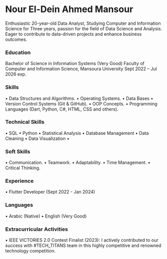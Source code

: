 # Nour El-Dein Ahmed Mansour
 
Enthusiastic 20-year-old Data Analyst, Studying Computer and Information Science for Three years, passion for the field of Data Science and Analysis. Eager to contribute to data-driven projects and enhance business outcomes. 

### Education 

Bachelor of Science in Information Systems (Very Good)
Faculty of Computer and Information Science, Mansoura University
Sept 2022 – Jul 2026 exp.

### Skills 

•	Data Structures and Algorithms. 
•	Operating Systems. 
•	Data Bases 
•	Version Control Systems (Git & GitHub). 
•	OOP Concepts. 
•	Programming Languages (Dart, Python, C#, HTML, CSS and others). 

### Technical Skills 

•	SQL •	Python •	Statistical Analysis •	Database Management •	Data Cleaning •	Data Visualization • 

### Soft Skills 

•	Communication. 
•	Teamwork. 
•	Adaptability. 
•	Time Management. 
•	Critical Thinking. 

### Experience

•  Flutter Developer (Sept 2022 - Jan 2024)

### Languages 
•	Arabic (Native) 
•	English (Very Good) 

### Extracurricular Activities 
• IEEE VICTORIES 2.0 Contest Finalist (2023):  I actively contributed to our success with #TECH_TITANS team in this highly competitive and renowned technology competition.  
 
 
